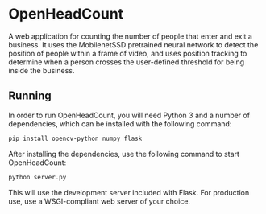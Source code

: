 # OpenHeadCount
A web application for counting the number of people that enter and exit a business. It uses the MobilenetSSD pretrained neural network to detect the position of people within a frame of video, and uses position tracking to determine when a person crosses the user-defined threshold for being inside the business. 

## Running
In order to run OpenHeadCount, you will need Python 3 and a number of dependencies, which can be installed with the following command:
```bash
pip install opencv-python numpy flask
```

After installing the dependencies, use the following command to start OpenHeadCount:
```bash
python server.py
```
This will use the development server included with Flask. For production use, use a WSGI-compliant web server of your choice. 
